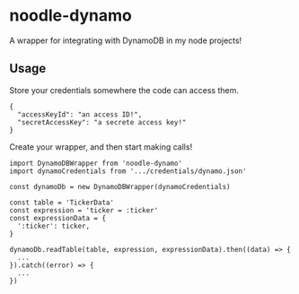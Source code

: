 # noodle-dynamo
A wrapper for integrating with DynamoDB in my node projects!

## Usage

Store your credentials somewhere the code can access them.

```
{
  "accessKeyId": "an access ID!",
  "secretAccessKey": "a secrete access key!"
}

```


Create your wrapper, and then start making calls!

```
import DynamoDBWrapper from 'noodle-dynamo'
import dynamoCredentials from '.../credentials/dynamo.json'

const dynamoDb = new DynamoDBWrapper(dynamoCredentials)

const table = 'TickerData'
const expression = 'ticker = :ticker'
const expressionData = {
  ':ticker': ticker,
}

dynamoDb.readTable(table, expression, expressionData).then((data) => {
  ...
}).catch((error) => {
  ...
})
```
